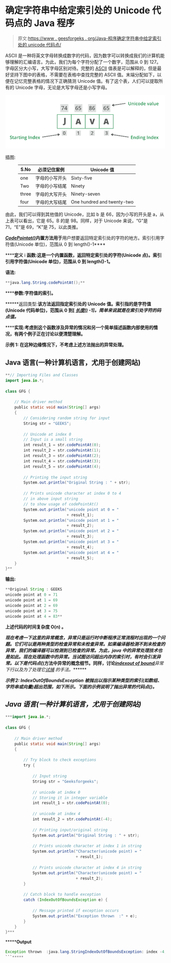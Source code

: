 # 确定字符串中给定索引处的 Unicode 代码点的 Java 程序

> 原文:[https://www . geesforgeks . org/Java-程序确定字符串中给定索引处的 unicode 代码点/](https://www.geeksforgeeks.org/java-program-to-determine-the-unicode-code-point-at-given-index-in-string/)

ASCII 是一种将英文字母转换成数字的代码，因为数字可以转换成我们的计算机能够理解的汇编语言。为此，我们为每个字符分配了一个数字，范围从 0 到 127。字母区分大小写，大写字母区别对待。完整的 [ASCII](https://sqlandplsql.com/2012/07/01/ascii-chart-oracle/) 值表是可以解释的，但是最好坚持下图中的表格，不需要在表格中查找完整的 ASCII 值。末端分配如下，以便在记忆完整表格的情况下正确猜测 Unicode 值。有了这个表，人们可以提取所有的 Unicode 字母，无论是大写字母还是小写字母。

![](img/627509cbea2bf79a88ccb85f25f87f4a.png)

插图:

<figure class="table">

| S.No | 必须记住案例 | Unicode 值 |
| --- | --- | --- |
| one | 字母的小写开头 | Sixty-five |
| Two | 字母的小写结尾 | Ninety |
| three | 字母的大写开头 | Ninety-seven |
| four | 字母的大写结尾 | One hundred and twenty-two |

</figure>

由此，我们可以得到其他值的 Unicode，比如 b 是 66，因为小写的开头是 a，从上表可以看出，它是 65。B 的是 98。同样，对于 Unicode 来说，“G”是 71，“E”是 69，“K”是 75，以此类推。

[***CodePointat()***](https://www.geeksforgeeks.org/stringbuilder-codepointat-in-java-with-examples/)**内置方法用于**用户想要返回特定索引处的字符的地方。索引引用字符值(Unicode 单位)，范围从 0 到 length()-1****

******定义** i **函数:**这是一个内置函数，返回特定索引处的字符(Unicode 点)。索引引用字符值(Unicode 单位)，范围从 0 到 length()-1。****

******语法:******

```java
**java.lang.String.codePointAt();**
```

******参数:**字符值的索引。****

******返回类型:**该方法返回指定索引处的 Unicode 值。索引指的是字符值(Unicode 代码单位)，范围从 0 到[ [*长度()*](https://www.geeksforgeeks.org/length-vs-length-java/) *-1]。*简单来说就是在索引处字符的码点值。****

******实现:**考虑到这个函数涉及异常的情况和另一个简单描述函数内部使用的情况，有两个例子正在讨论以便清楚理解。****

******示例 1:** 在这种边缘情况下，不考虑上述方法抛出的异常处理。****

## ****Java 语言(一种计算机语言，尤用于创建网站)****

```java
**// Importing Files and Classes
import java.io.*;

class GFG {

    // Main driver method
    public static void main(String[] args)
    {
        // Considering random string for input
        String str = "GEEKS";

        // Unicode at index 0
        // Input is a small string
        int result_1 = str.codePointAt(0);
        int result_2 = str.codePointAt(1);
        int result_3 = str.codePointAt(2);
        int result_4 = str.codePointAt(3);
        int result_5 = str.codePointAt(4);

        // Printing the input string
        System.out.println("Original String : " + str);

        // Prints unicode character at index 0 to 4
        // in above input string
        // to show usage of codePointAt()
        System.out.println("unicode point at 0 = "
                           + result_1);
        System.out.println("unicode point at 1 = "
                           + result_2);
        System.out.println("unicode point at 2 = "
                           + result_3);
        System.out.println("unicode point at 3 = "
                           + result_4);
        System.out.println("unicode point at 4 = "
                           + result_5);
    }
}**
```

******输出:******

```java
**Original String : GEEKS
unicode point at 0 = 71
unicode point at 1 = 69
unicode point at 2 = 69
unicode point at 3 = 75
unicode point at 4 = 83**
```

******上述代码的时间复杂度 O(n)** 。****

****现在考虑一下这里的异常概念，异常只是运行时中断程序正常流程时出现的一个问题。它们可以是两种类型的检查异常和未检查异常。如果编译器检测不到未检查的异常，我们的编译器可以检测到已检查的异常。为此，java 中的异常处理技术也是如此。现在处理函数中的异常。当试图访问超出内存的索引时，有时会引发异常。以下是*代码点(*)方法中异常的概念细节。同样，讨论**[***indexout of bound***](https://www.geeksforgeeks.org/understanding-array-indexoutofbounds-exception-in-java/)*异常下行以及为了处理它[*试捕*](https://www.geeksforgeeks.org/flow-control-in-try-catch-finally-in-java/) 的手法。*******

*******示例 2: IndexOutOfBoundsException** 被抛出以指示某种类型的索引(如数组、字符串或向量)超出范围，如下所示。下面的示例说明了抛出异常的代码点()。*****

## *****Java 语言(一种计算机语言，尤用于创建网站)*****

```java
***import java.io.*;

class GFG {

    // Main driver method
    public static void main(String[] args)
    {

        // Try block to check exceptions
        try {

            // Input string
            String str = "Geeksforgeeks";

            // unicode at index 0
            // Storing it in integer variable
            int result_1 = str.codePointAt(0);

            // unicode at index 4
            int result_2 = str.codePointAt(-4);

            // Printing input/original string
            System.out.println("Original String : " + str);

            // Prints unicode character at index 1 in string
            System.out.println("Character(unicode point) = "
                               + result_1);

            // Prints unicode character at index 4 in string
            System.out.println("Character(unicode point) = "
                               + result_2);
        }

        // Catch block to handle exception
        catch (IndexOutOfBoundsException e) {

            // Message printed if exception occurs
            System.out.println("Exception thrown  :" + e);
        }
    }
}***
```

*******Output**

```java
Exception thrown  :java.lang.StringIndexOutOfBoundsException: index -4,length 13
```*****